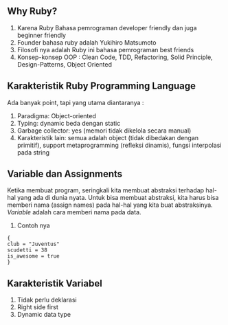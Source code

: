 ## Why Ruby?
1. Karena Ruby Bahasa pemrograman developer friendly dan juga beginner friendly
2. Founder bahasa ruby adalah Yukihiro Matsumoto
3. Filosofi nya adalah Ruby ini bahasa pemrograman best friends
4. Konsep-konsep OOP : Clean Code, TDD, Refactoring, Solid Principle, Design-Patterns, Object Oriented

## Karakteristik Ruby Programming Language
Ada banyak point, tapi yang utama diantaranya :
1. Paradigma: Object-oriented
2. Typing: dynamic beda dengan static
3. Garbage collector: yes (memori tidak dikelola secara manual)
4. Karakteristik lain: semua adalah object (tidak dibedakan dengan primitif), support metaprogramming (refleksi dinamis), fungsi interpolasi pada string

## Variable dan Assignments
Ketika membuat program, seringkali kita membuat abstraksi terhadap hal-hal yang ada di dunia nyata. Untuk bisa membuat abstraksi, kita harus bisa memberi nama (assign names) pada hal-hal yang kita buat abstraksinya. *Variable* adalah cara memberi nama pada data.
1. Contoh nya
```
{ 
club = "Juventus"
scudetti = 38
is_awesome = true 
}
```
## Karakteristik Variabel
1. Tidak perlu deklarasi
2. Right side first
3. Dynamic data type
